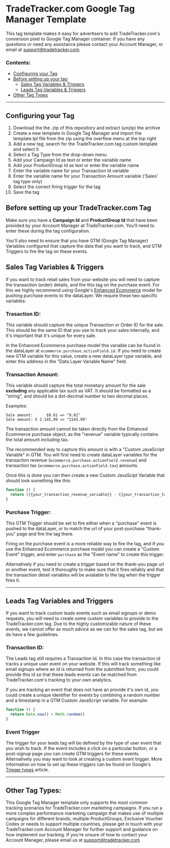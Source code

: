 # TradeTracker.com Google Tag Manager Template

This tag template makes it easy for advertisers to add TradeTracker.com's conversion pixel to Google Tag Manager container. If you have any questions or need any assistance please contact your Account Manager, or email at support@tradetracker.com.

### Contents: 
* [Configuring your Tag](#config)
* [Before setting up your tag](#preparation)
  * [Sales Tag Variables & Triggers](#sales)
  * [Leads Tag Variables & Triggers](#leads)
* [Other Tag Types](#other)

----

## <a name="config"></a>Configuring your Tag

1. Download the the .zip of this repository and extract (unzip) the archive  
1. Create a new template in Google Tag Manager and import the template.tpl file from the zip using the overflow menu at the top right
1. Add a new tag, search for the TradeTracker.com tag custom template and select it
1. Select a Tag Type from the drop-down menu
1. Add your Campaign Id as text or enter the variable name
1. Add your ProductGroup Id as text or enter the variable name
1. Enter the variable name for your Transaction  Id variable
1. Enter the variable name for your Transaction Amount variable ('Sales' tag type only)
1. Select the correct firing trigger for the tag
1. Save the tag


## <a name="preparation"></a>Before setting up your TradeTracker.com Tag

Make sure you have a **Campaign Id** and **ProductGroup Id** that have been provided by your Account Manager at TradeTracker.com. You'll need to enter these during the tag configuration.

You'll also need to ensure that you have GTM (Google Tag Manager) Variables configured that capture the data that you want to track, and GTM Triggers to fire the tag on these events. 

## <a name="sales"></a>Sales Tag Variables & Triggers
If you want to track retail sales from your website you will need to capture the transaction (order) details, and fire this tag on the purchase event. For this we highly recommend using Google's [Enhanced Ecommerce](https://developers.google.com/tag-manager/enhanced-ecommerce#purchases) model for pushing purchase events to the dataLayer. We require these two specific variables:

### Trasaction ID:
This variable should capture the unique Transaction or Order ID for the sale. This should be the same ID that you use to track your sales internally, and it's important that it's unique for every sale. 

In the Enhanced Ecommerce purchase model this variable can be found in the dataLayer at `ecommerce.purchase.actionField.id`. If you need to create new GTM variable for this value, create a new dataLayer type variable, and enter this address in the "Data Layer Variable Name" field.


### Transaction Amount:
This variable should capture the total monetary amount for the sale **excluding** any applicable tax such as VAT. It should be formatted as a "string", and should be a dot-decimal number to two decimal places. 

Examples: 
```
Sale amount:      $9.81 => "9.81"
Sale amount: € 2.145,99 => "2145.99"
```

The transaction amount cannot be taken directly from the Enhanced Ecommerce purchase object, as the "revenue" variable typically contains the total amount *including* tax. 

The recommended way to capture this amount is with a "Custom JavaScript Variable" in GTM. You will first need to create dataLayer variables for the transaction revenue (`ecommerce.purchase.actionField.revenue`) and transaction tax (`ecommerce.purchase.actionField.tax`) amounts.

Once this is done you can then create a new Custom JavaScipt Variable that should look something like this: 

```javascript
function () {
  return ({{your_transaction_revenue_variable}} - {{your_transaction_tax_variable}}).toFixed(2)
}
```

### Purchase Trigger:
This GTM Trigger should be set to fire either when a "purchase" event is pushed to the dataLayer, or to match the url of your post-purchase "thank-you" page and fire the tag there. 

Firing on the purchase event is a more reliable way to fire the tag, and if you use the Enhanced Ecommerce purchase model you can create a "Custom Event" trigger, and enter `purchase` as the "Event name" to create this trigger.

Alternatively if you need to create a trigger based on the thank-you page url or another event, test it thoroughly to make sure that it fires reliably and that the transaction detail variables will be avialable to the tag when the trigger fires it.

----


## <a name="leads"></a>Leads Tag Variables and Triggers
If you want to track custom leads events such as email signups or demo requests, you will need to create some custom variables to provide to the TradeTracker.com tag. Due to the highly customizable nature of these events, we cannot offer as much advice as we can for the sales tag, but we do have a few guidelines.

### Transaction ID: 
The Leads tag still requires a Transaction Id. In this case the transaction id tracks a unique user event on your website. If this will track something like email signups where an id is returned from the submitted form, you could provide this id so that these leads events can be matched from TradeTracker.com's tracking to your own analytics. 

If you are tracking an event that does not have an provide it's own id, you could create a unique identifier for events by combining a random number and a timestamp in a GTM Custom JavaScript variable. For example:  

```javascript
function () {
  return Date.now() + Math.random() 
}
```

### Event Trigger
The trigger for your leads tag will be defined by the type of user event that you wish to track. If the event includes a click on a particular button, or a post-signup page you can create GTM triggers for these events. Alternatively you may want to look at creating a custom event trigger. More information on how to set up these triggers can be found on Google's [Trigger types](https://support.google.com/tagmanager/topic/7679108?hl=en&ref_topic=7679384) article.

----

## <a name="other"></a>Other Tag Types:
This Google Tag Manager template only supports the most common tracking scenarios for TradeTracker.com marketing campaigns. If you run a more complex performance marketing campaign that makes use of multiple campaigns for different brands, multiple ProductGroups, Exclusive Voucher Codes or needs to support multiple countries, please get in touch with your TradeTracker.com Account Manager for further support and guidance on how implement our tracking. If you're unsure of how to contact your Account Manager, please email us at support@tradetracker.com

